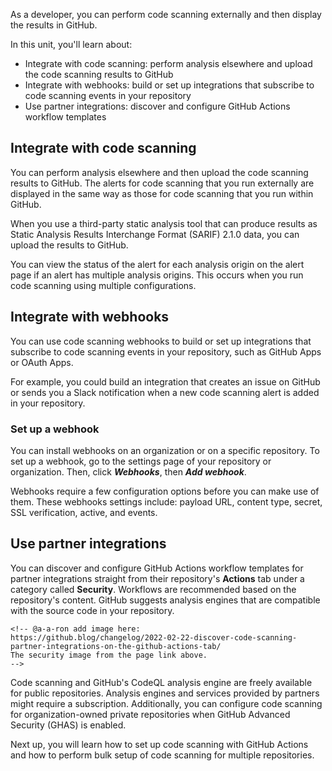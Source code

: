 As a developer, you can perform code scanning externally and then display the results in GitHub.

In this unit, you'll learn about:

- Integrate with code scanning: perform analysis elsewhere and upload the code scanning results to GitHub
- Integrate with webhooks: build or set up integrations that subscribe to code scanning events in your repository
- Use partner integrations: discover and configure GitHub Actions workflow templates

## Integrate with code scanning

You can perform analysis elsewhere and then upload the code scanning results to GitHub. The alerts for code scanning that you run externally are displayed in the same way as those for code scanning that you run within GitHub. 

When you use a third-party static analysis tool that can produce results as Static Analysis Results Interchange Format (SARIF) 2.1.0 data, you can upload the results to GitHub.

You can view the status of the alert for each analysis origin on the alert page if an alert has multiple analysis origins. This occurs when you run code scanning using multiple configurations.

## Integrate with webhooks

You can use code scanning webhooks to build or set up integrations that subscribe to code scanning events in your repository, such as GitHub Apps or OAuth Apps.

For example, you could build an integration that creates an issue on GitHub or sends you a Slack notification when a new code scanning alert is added in your repository.

### Set up a webhook

You can install webhooks on an organization or on a specific repository. To set up a webhook, go to the settings page of your repository or organization. Then, click ***Webhooks***, then ***Add webhook***.

Webhooks require a few configuration options before you can make use of them. These webhooks settings include: payload URL, content type, secret, SSL verification, active, and events.

## Use partner integrations

You can discover and configure GitHub Actions workflow templates for partner integrations straight from their repository's **Actions** tab under a category called **Security**. Workflows are recommended based on the repository's content. GitHub suggests analysis engines that are compatible with the source code in your repository.

    <!-- @a-a-ron add image here: 
    https://github.blog/changelog/2022-02-22-discover-code-scanning-partner-integrations-on-the-github-actions-tab/
    The security image from the page link above.
    -->

Code scanning and GitHub's CodeQL analysis engine are freely available for public repositories. Analysis engines and services provided by partners might require a subscription. Additionally, you can configure code scanning for organization-owned private repositories when GitHub Advanced Security (GHAS) is enabled.

Next up, you will learn how to set up code scanning with GitHub Actions and how to perform bulk setup of code scanning for multiple repositories.
